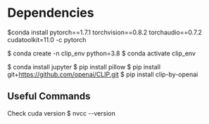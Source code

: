 # Dependencies

$conda install pytorch==1.7.1 torchvision==0.8.2 torchaudio==0.7.2 cudatoolkit=11.0 -c pytorch

$ conda create -n clip_env python=3.8
$ conda activate clip_env

$ conda install jupyter
$ pip install pillow
$ pip install git+https://github.com/openai/CLIP.git
$ pip install clip-by-openai

## Useful Commands
Check cuda version $ nvcc --version